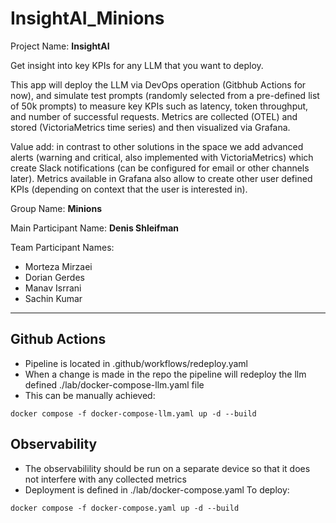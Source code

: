 # InsightAI_Minions

Project Name: **InsightAI**

Get insight into key KPIs for any LLM that you want to deploy.

This app will deploy the LLM via DevOps operation (Gitbhub Actions for now),
and simulate test prompts (randomly selected from a pre-defined list of 50k
prompts) to measure key KPIs such as latency, token throughput, and number of
successful requests. Metrics are collected (OTEL) and stored (VictoriaMetrics
time series) and then visualized via Grafana.

Value add: in contrast to other solutions in the space we add advanced alerts
(warning and critical, also implemented with VictoriaMetrics) which create
Slack notifications (can be configured for email or other channels later).
Metrics available in Grafana also allow to create other user defined KPIs
(depending on context that the user is interested in).

Group Name: **Minions**

Main Participant Name: **Denis Shleifman**

Team Participant Names: 
* Morteza Mirzaei
* Dorian Gerdes
* Manav Isrrani
* Sachin Kumar

-----------------------------------------------------

## Github Actions

* Pipeline is located in .github/workflows/redeploy.yaml
* When a change is made in the repo the pipeline will redeploy the llm defined ./lab/docker-compose-llm.yaml file
* This can be manually achieved:

```
docker compose -f docker-compose-llm.yaml up -d --build
```


## Observability

* The observabilility should be run on a separate device so that it does not interfere with any collected metrics
* Deployment is defined in ./lab/docker-compose.yaml
To deploy:
```
docker compose -f docker-compose.yaml up -d --build
```

